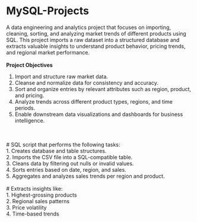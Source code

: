 # MySQL-Projects
A data engineering and analytics project that focuses on importing, cleaning, sorting, and analyzing market trends of different products using SQL. This project imports a raw dataset into a structured database and extracts valuable insights to understand product behavior, pricing trends, and regional market performance.
<br>
<br>
**Project Objectives** <br>
1. Import and structure raw market data.<br>
2. Cleanse and normalize data for consistency and accuracy.<br>
3. Sort and organize entries by relevant attributes such as region, product, and pricing.<br>
4. Analyze trends across different product types, regions, and time periods.<br>
5. Enable downstream data visualizations and dashboards for business intelligence.
<br>
<br>
# SQL script that performs the following tasks:<br>
1. Creates database and table structures.<br>
2. Imports the CSV file into a SQL-compatible table.<br>
3. Cleans data by filtering out nulls or invalid values.<br>
4. Sorts entries based on date, region, and sales.<br>
5. Aggregates and analyzes sales trends per region and product.<br>
<br>
# Extracts insights like:<br>
1. Highest-grossing products<br>
2. Regional sales patterns<br>
3. Price volatility<br>
4. Time-based trends
